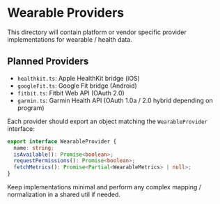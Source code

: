# Wearable Providers

This directory will contain platform or vendor specific provider implementations for wearable / health data.

## Planned Providers

- `healthkit.ts`: Apple HealthKit bridge (iOS)
- `googleFit.ts`: Google Fit bridge (Android)
- `fitbit.ts`: Fitbit Web API (OAuth 2.0)
- `garmin.ts`: Garmin Health API (OAuth 1.0a / 2.0 hybrid depending on program)

Each provider should export an object matching the `WearableProvider` interface:

```ts
export interface WearableProvider {
  name: string;
  isAvailable(): Promise<boolean>;
  requestPermissions(): Promise<boolean>;
  fetchMetrics(): Promise<Partial<WearableMetrics> | null>;
}
```

Keep implementations minimal and perform any complex mapping / normalization in a shared util if needed.
